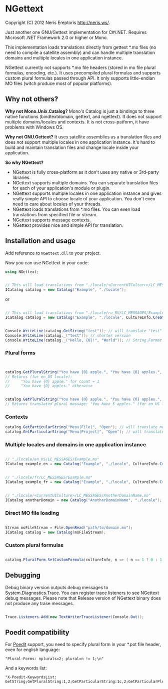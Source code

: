 NGettext
========

Copyright (C) 2012 Neris Ereptoris <http://neris.ws/>.


Just another one GNU/Gettext implementation for C#/.NET.
Requires Microsoft .NET Framework 2.0 or higher or Mono.

This implementation loads translations directly from gettext *.mo files (no need to compile a satellite assembly) and can handle multiple translation domains and multiple locales in one application instance.

NGettext currently not supports *.mo file headers (stored in mo file plural formulas, encoding, etc.).
It uses precompiled plural formulas and supports custom plural formulas passed through API.
It only supports little-endian MO files (witch produce most of popular platforms).



Why not others?
---------------

**Why not Mono.Unix.Catalog?**
Mono's Catalog is just a bindings to three native functions (bindtextdomain, gettext, and ngettext). It does not support multiple domains/locales and contexts. It is not cross-patform, it have problems with Windows OS.


**Why not GNU.Gettext?**
It uses satellite assemblies as a translation files and does not support multiple locales in one application instance.
It's hard to build and maintain translation files and change locale inside your application.

**So why NGettext?**
* NGettext is fully cross-platform as it don't uses any native or 3rd-party libraries.
* NGettext supports multiple domains. You can separate translation files for each of your application's module or plugin.
* NGettext supports multiple locales in one application instance and gives really simple API to choose locale of your application.
  You don't even need to care about locales of your threads.
* NGettext loads translations from *.mo files. You can even load translations from specified file or stream.
* NGettext supports message contexts.
* NGettext provides nice and simple API for translation.


Installation and usage
----------------------

Add reference to `NGettext.dll` to your project.


Now you can use NGettext in your code:
```csharp
using NGettext;
```

```csharp

// This will load translations from "./locale/<CurrentUICulture>/LC_MESSAGES/Example.mo"
ICatalog catalog = new Catalog("Example", "./locale");

```

or

```csharp

// This will load translations from "./locale/ru_RU/LC_MESSAGES/Example.mo"
ICatalog catalog = new Catalog("Example", "./locale", CultureInfo.CreateSpecificCulture("ru-RU"));

```



```csharp

Console.WriteLine(catalog.GetString("test")); // will translate "test" using loaded translations
Console.WriteLine(catalog._("test")); // shorter version
Console.WriteLine(catalog._("Hello, {0}!", "World")); // String.Format support

```



### Plural forms

```csharp


catalog.GetPluralString("You have {0} apple.", "You have {0} apples.", count);
// Returns (for en_US locale):
//     "You have {0} apple." for count = 1
//     "You have {0} apples." otherwise


catalog.GetPluralString("You have {0} apple.", "You have {0} apples.", 5, 5);
// Returns translated plural massage: "You have 5 apples." (for en_US locale)


```



### Contexts

```csharp
catalog.GetParticularString("Menu|File|", "Open"); // will translate message "Open" using context "Menu|File|"
catalog.GetParticularString("Menu|Project|", "Open"); // will translate message "Open" using context "Menu|Project|"
```



### Multiple locales and domains in one application instance

```csharp

// "./locale/en_US/LC_MESSAGES/Example.mo"
ICatalog example_en = new Catalog("Example", "./locale", CultureInfo.CreateSpecificCulture("en-US"));


// "./locale/fr/LC_MESSAGES/Example.mo"
ICatalog example_fr = new Catalog("Example", "./locale", CultureInfo.CreateSpecificCulture("fr"));


// "./locale/<CurrentUICulture>/LC_MESSAGES/AnotherDomainName.mo"
ICatalog anotherDomain = new Catalog("AnotherDomainName", "./locale");

```



### Direct MO file loading

```csharp

Stream moFileStream = File.OpenRead("path/to/domain.mo");
ICatalog catalog = new Catalog(moFileStream);

```



### Custom plural formulas

```csharp

catalog.PluralForm.SetCustomFormula(cultureInfo, n => ( n == 1 ? 0 : 1 ));

```



Debugging
---------

Debug binary version outputs debug messages to System.Diagnostics.Trace.
You can register trace listeners to see NGettext debug messages.
Please note that Release version of NGettext binary does not produse any trase messages.

```csharp

Trace.Listeners.Add(new TextWriterTraceListener(Console.Out));

```



Poedit compatibility
--------------------

For [Poedit](http://www.poedit.net/) support, you need to specify plural form in your *.pot file header, even for english language:
```
"Plural-Forms: nplurals=2; plural=n != 1;\n"
```
And a keywords list:
```
"X-Poedit-KeywordsList: GetString;GetPluralString:1,2;GetParticularString:1c,2;GetParticularPluralString:1c,2,3;_;_n:1,2;_p:1c,2;_pn:1c,2,3\n"
```



